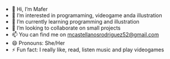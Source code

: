 - 👋 Hi, I’m Mafer
- 👀 I’m interested in programaming, videogame anda illustration
- 🌱 I’m currently learning programming and illustration
- 💞️ I’m looking to collaborate on small projects
- 📫 You can find me on mcastellanosrodriguez52@gmail.com 
- 😄 Pronouns: She/Her
- ⚡ Fun fact: I really like, read, listen music and play videogames

<!---
MaferCast2628/MaferCast2628 is a ✨ special ✨ repository because its `README.md` (this file) appears on your GitHub profile.
You can click the Preview link to take a look at your changes.
--->
